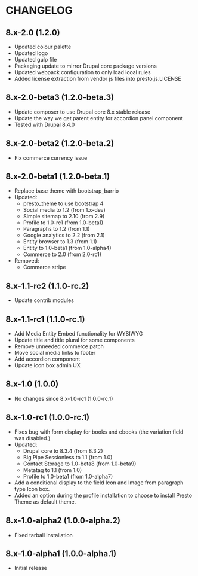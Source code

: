 # CHANGELOG

## 8.x-2.0 (1.2.0)
* Updated colour palette
* Updated logo
* Updated gulp file
* Packaging update to mirror Drupal core package versions
* Updated webpack configuration to only load lcoal rules
* Added license extraction from vendor js files into presto.js.LICENSE

## 8.x-2.0-beta3 (1.2.0-beta.3)
* Update composer to use Drupal core 8.x stable release    
* Update the way we get parent entity for accordion panel component
* Tested with Drupal 8.4.0

## 8.x-2.0-beta2 (1.2.0-beta.2)
* Fix commerce currency issue

## 8.x-2.0-beta1 (1.2.0-beta.1)
* Replace base theme with bootstrap_barrio
* Updated:
  * presto_theme to use bootstrap 4
  * Social media to 1.2 (from 1.x-dev)
  * Simple sitemap to 2.10 (from 2.9)
  * Profile to 1.0-rc1 (from 1.0-beta1)
  * Paragraphs to 1.2 (from 1.1)
  * Google analytics to 2.2 (from 2.1)
  * Entity browser to 1.3 (from 1.1)
  * Entity to 1.0-beta1 (from 1.0-alpha4)
  * Commerce to 2.0 (from 2.0-rc1)
* Removed:
  * Commerce stripe
  
## 8.x-1.1-rc2 (1.1.0-rc.2)

* Update contrib modules

## 8.x-1.1-rc1 (1.1.0-rc.1)

* Add Media Entity Embed functionality for WYSIWYG
* Update title and title plural for some components
* Remove unneeded commerce patch
* Move social media links to footer
* Add accordion component
* Update icon box admin UX

## 8.x-1.0 (1.0.0)
* No changes since 8.x-1.0-rc1 (1.0.0-rc.1)

## 8.x-1.0-rc1 (1.0.0-rc.1)
* Fixes bug with form display for books and ebooks (the variation field was disabled.)
* Updated:
  * Drupal core to 8.3.4 (from 8.3.2)
  * Big Pipe Sessionless to 1.1 (from 1.0)
  * Contact Storage to 1.0-beta8 (from 1.0-beta9)
  * Metatag to 1.1 (from 1.0)
  * Profile to 1.0-beta1 (from 1.0-alpha7)
* Add a conditional display to the field Icon and Image from paragraph type Icon box.
* Added an option during the profile installation to choose to install Presto Theme as default theme.

## 8.x-1.0-alpha2 (1.0.0-alpha.2)
* Fixed tarball installation

## 8.x-1.0-alpha1 (1.0.0-alpha.1)
* Initial release

